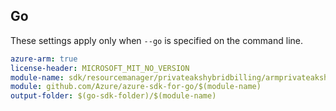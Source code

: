 ## Go

These settings apply only when `--go` is specified on the command line.

```yaml $(go) && $(track2)
azure-arm: true
license-header: MICROSOFT_MIT_NO_VERSION
module-name: sdk/resourcemanager/privateakshybridbilling/armprivateakshybridbilling
module: github.com/Azure/azure-sdk-for-go/$(module-name)
output-folder: $(go-sdk-folder)/$(module-name)
```
